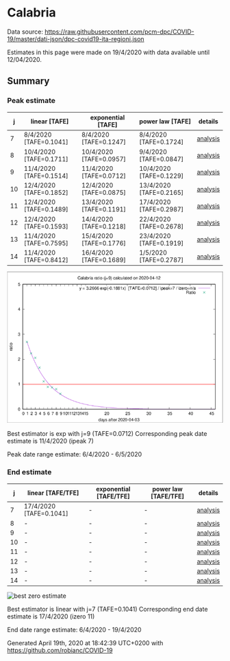 # Calabria


Data source: https://raw.githubusercontent.com/pcm-dpc/COVID-19/master/dati-json/dpc-covid19-ita-regioni.json

Estimates in this page were made on 19/4/2020 with data available until 12/04/2020.


## Summary 

### Peak estimate 
|j|linear [TAFE]|exponential [TAFE]|power law [TAFE]|details|
|---|----|-----------|---------|-------|
|7|8/4/2020 [TAFE=0.1041]|8/4/2020 [TAFE=0.1247]|8/4/2020 [TAFE=0.1724]|[analysis](COVID-19_calabria_j7_2020-04-12.md)|
|8|10/4/2020 [TAFE=0.1711]|10/4/2020 [TAFE=0.0957]|9/4/2020 [TAFE=0.0847]|[analysis](COVID-19_calabria_j8_2020-04-12.md)|
|9|11/4/2020 [TAFE=0.1514]|11/4/2020 [TAFE=0.0712]|10/4/2020 [TAFE=0.1229]|[analysis](COVID-19_calabria_j9_2020-04-12.md)|
|10|12/4/2020 [TAFE=0.1852]|12/4/2020 [TAFE=0.0875]|13/4/2020 [TAFE=0.2165]|[analysis](COVID-19_calabria_j10_2020-04-12.md)|
|11|12/4/2020 [TAFE=0.1489]|13/4/2020 [TAFE=0.1191]|17/4/2020 [TAFE=0.2987]|[analysis](COVID-19_calabria_j11_2020-04-12.md)|
|12|12/4/2020 [TAFE=0.1593]|14/4/2020 [TAFE=0.1218]|22/4/2020 [TAFE=0.2678]|[analysis](COVID-19_calabria_j12_2020-04-12.md)|
|13|11/4/2020 [TAFE=0.7595]|15/4/2020 [TAFE=0.1776]|23/4/2020 [TAFE=0.1919]|[analysis](COVID-19_calabria_j13_2020-04-12.md)|
|14|11/4/2020 [TAFE=0.8412]|16/4/2020 [TAFE=0.1689]|1/5/2020 [TAFE=0.2787]|[analysis](COVID-19_calabria_j14_2020-04-12.md)|

![best peak estimate](COVID-19_calabria_j9_2020-04-12.png)

Best estimator is exp with j=9 (TAFE=0.0712)
Corresponding peak date estimate is 11/4/2020 (ipeak 7)


Peak date range estimate: 6/4/2020 - 6/5/2020

### End estimate 
|j|linear [TAFE/TFE]|exponential [TAFE/TFE]|power law [TAFE/TFE]|details|
|---|----|-----------|---------|-------|
|7|17/4/2020 [TAFE=0.1041]|-|-|[analysis](COVID-19_calabria_j7_2020-04-12.md)|
|8|-|-|-|[analysis](COVID-19_calabria_j8_2020-04-12.md)|
|9|-|-|-|[analysis](COVID-19_calabria_j9_2020-04-12.md)|
|10|-|-|-|[analysis](COVID-19_calabria_j10_2020-04-12.md)|
|11|-|-|-|[analysis](COVID-19_calabria_j11_2020-04-12.md)|
|12|-|-|-|[analysis](COVID-19_calabria_j12_2020-04-12.md)|
|13|-|-|-|[analysis](COVID-19_calabria_j13_2020-04-12.md)|
|14|-|-|-|[analysis](COVID-19_calabria_j14_2020-04-12.md)|

![best zero estimate](COVID-19_calabria_j7_2020-04-12.png)

Best estimator is linear with j=7 (TAFE=0.1041)
Corresponding end date estimate is 17/4/2020 (izero 11)


End date range estimate: 6/4/2020 - 19/4/2020

Generated April 19th, 2020 at 18:42:39 UTC+0200 with https://github.com/robianc/COVID-19
